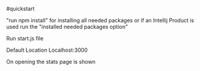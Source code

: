 #quickstart

"run npm install" for installing all needed packages
or if an Intellij Product is used run the "installed needed
packages option"

Run start.js file

Default Location Localhost:3000

On opening the stats page is shown